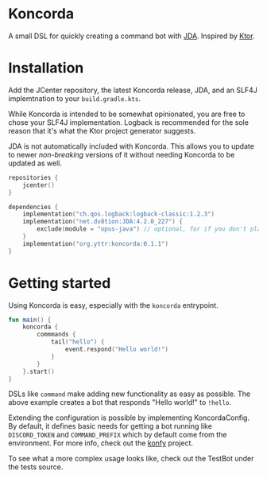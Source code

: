 # Koncorda

A small DSL for quickly creating a command bot with [JDA](https://github.com/DV8FromTheWorld/JDA).
Inspired by [Ktor](https://github.com/ktorio/ktor).

# Installation

Add the JCenter repository, the latest Koncorda release, JDA, and an SLF4J implemtnation to your `build.gradle.kts`.

While Koncorda is intended to be somewhat opinionated, you are free to chose your SLF4J implementation.
Logback is recommended for the sole reason that it's what the Ktor project generator suggests.

JDA is not automatically included with Koncorda. This allows you to update to newer *non-breaking* versions of it 
without needing Koncorda to be updated as well.

```kotlin
repositories {
    jcenter()
}

dependencies {
    implementation("ch.qos.logback:logback-classic:1.2.3")
    implementation("net.dv8tion:JDA:4.2.0_227") {
        exclude(module = "opus-java") // optional, for if you don't plan to use voice chat
    }
    implementation("org.yttr:koncorda:0.1.1")
}
```

# Getting started

Using Koncorda is easy, especially with the `koncorda` entrypoint.

```kotlin
fun main() {
    koncorda {
        commmands {
            tail("hello") {
                event.respond("Hello world!")
            }
        }
    }.start()
}
```

DSLs like `command` make adding new functionality as easy as possible. 
The above example creates a bot that responds "Hello world!" to `!hello`.

Extending the configuration is possible by implementing KoncordaConfig. By default, it defines basic needs for getting
a bot running like `DISCORD_TOKEN` and `COMMAND_PREFIX` which by default come from the environment. For more info, check
out the [konfy](https://github.com/TanVD/konfy) project.

To see what a more complex usage looks like, check out the TestBot under the tests source.
